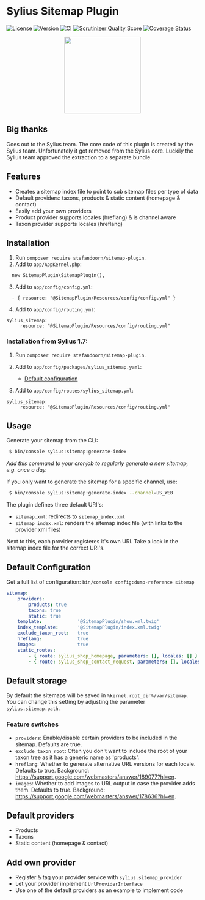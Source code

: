 # Sylius Sitemap Plugin

[![License](https://img.shields.io/packagist/l/stefandoorn/sitemap-plugin.svg)](https://packagist.org/packages/stefandoorn/sitemap-plugin)
[![Version](https://img.shields.io/packagist/v/stefandoorn/sitemap-plugin.svg)](https://packagist.org/packages/stefandoorn/sitemap-plugin)
[![CI](https://github.com/stefandoorn/sitemap-plugin/workflows/CI/badge.svg)](http://github.com/stefandoorn/sitemap-plugin/actions)
[![Scrutinizer Quality Score](https://img.shields.io/scrutinizer/g/stefandoorn/sitemap-plugin.svg)](https://scrutinizer-ci.com/g/stefandoorn/sitemap-plugin/)
[![Coverage Status](https://coveralls.io/repos/github/stefandoorn/sitemap-plugin/badge.svg?branch=master)](https://coveralls.io/github/stefandoorn/sitemap-plugin?branch=master)

<p align="center"><a href="https://sylius.com/plugins/" target="_blank"><img src="https://sylius.com/assets/badge-approved-by-sylius.png" width="200"></a></p>

## Big thanks

Goes out to the Sylius team. The core code of this plugin is created by the Sylius team.
Unfortunately it got removed from the Sylius core. Luckily the Sylius team approved the 
extraction to a separate bundle.

## Features

* Creates a sitemap index file to point to sub sitemap files per type of data
* Default providers: taxons, products & static content (homepage & contact)
* Easily add your own providers
* Product provider supports locales (hreflang) & is channel aware
* Taxon provider supports locales (hreflang)

## Installation

1. Run `composer require stefandoorn/sitemap-plugin`.
2. Add to `app/AppKernel.php`:

```
  new SitemapPlugin\SitemapPlugin(),
```

3. Add to `app/config/config.yml`: 

```
  - { resource: "@SitemapPlugin/Resources/config/config.yml" }
```

4. Add to `app/config/routing.yml`: 

```
sylius_sitemap:
     resource: "@SitemapPlugin/Resources/config/routing.yml"
```

### Installation from Sylius 1.7:

1. Run `composer require stefandoorn/sitemap-plugin`.

2. Add to `app/config/packages/sylius_sitemap.yaml`: 

   -  [Default configuration](#default-configuration)

3. Add to `app/config/routes/sylius_sitemap.yml`: 

```
sylius_sitemap:
     resource: "@SitemapPlugin/Resources/config/routing.yml"
```

## Usage

Generate your sitemap from the CLI:

```bash
 $ bin/console sylius:sitemap:generate-index
```

*Add this command to your cronjob to regularly generate a new sitemap, e.g. once a day.*

If you only want to generate the sitemap for a specific channel, use:

```bash
 $ bin/console sylius:sitemap:generate-index --channel=US_WEB
```

The plugin defines three default URI's:

* `sitemap.xml`: redirects to `sitemap_index.xml`
* `sitemap_index.xml`: renders the sitemap index file (with links to the provider xml files)

Next to this, each provider registeres it's own URI. Take a look in the sitemap index file for the correct URI's.

## Default Configuration

Get a full list of configuration: `bin/console config:dump-reference sitemap`

```yaml
sitemap:
    providers:
        products: true
        taxons: true
        static: true
    template:             '@SitemapPlugin/show.xml.twig'
    index_template:       '@SitemapPlugin/index.xml.twig'
    exclude_taxon_root:   true
    hreflang:             true
    images:               true
    static_routes:
        - { route: sylius_shop_homepage, parameters: [], locales: [] }
        - { route: sylius_shop_contact_request, parameters: [], locales: [] }
```

## Default storage

By default the sitemaps will be saved in `%kernel.root_dir%/var/sitemap`. You can change this setting 
by adjusting the parameter `sylius.sitemap.path`.

### Feature switches

* `providers`: Enable/disable certain providers to be included in the sitemap. Defaults are true.
* `exclude_taxon_root`: Often you don't want to include the root of your taxon tree as it has a generic name as 'products'.
* `hreflang`: Whether to generate alternative URL versions for each locale. Defaults to true. Background: https://support.google.com/webmasters/answer/189077?hl=en.
* `images`: Whether to add images to URL output in case the provider adds them. Defaults to true. Background: https://support.google.com/webmasters/answer/178636?hl=en.

## Default providers

* Products
* Taxons
* Static content (homepage & contact)

## Add own provider

* Register & tag your provider service with `sylius.sitemap_provider`
* Let your provider implement `UrlProviderInterface`
* Use one of the default providers as an example to implement code
